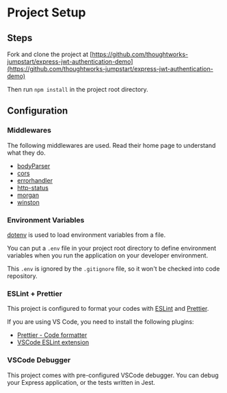# Project Setup

## Steps

Fork and clone the project at [https://github.com/thoughtworks-jumpstart/express-jwt-authentication-demo](https://github.com/thoughtworks-jumpstart/express-jwt-authentication-demo)

Then run `npm install` in the project root directory.

## Configuration

### Middlewares

The following middlewares are used. Read their home page to understand what they do.

- [bodyParser](https://www.npmjs.com/package/body-parser)
- [cors](https://www.npmjs.com/package/cors)
- [errorhandler](https://www.npmjs.com/package/errorhandler)
- [http-status](https://www.npmjs.com/package/http-status)
- [morgan](https://www.npmjs.com/package/morgan)
- [winston](https://www.npmjs.com/package/winston)

### Environment Variables

[dotenv](https://www.npmjs.com/package/dotenv) is used to load environment variables from a file.

You can put a `.env` file in your project root directory to define environment variables when you run the application on your developer environment.

This `.env` is ignored by the `.gitignore` file, so it won't be checked into code repository.

### ESLint + Prettier

This project is configured to format your codes with [ESLint](https://eslint.org/) and [Prettier](https://github.com/prettier/prettier).

If you are using VS Code, you need to install the following plugins:

- [Prettier - Code formatter](https://marketplace.visualstudio.com/items?itemName=esbenp.prettier-vscode)
- [VSCode ESLint extension](https://marketplace.visualstudio.com/items?itemName=dbaeumer.vscode-eslint)

### VSCode Debugger

This project comes with pre-configured VSCode debugger. You can debug your Express application, or the tests written in Jest.
